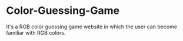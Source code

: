 # Color-Guessing-Game
It's a RGB color guessing game website in which the user can become familiar with RGB colors. 
